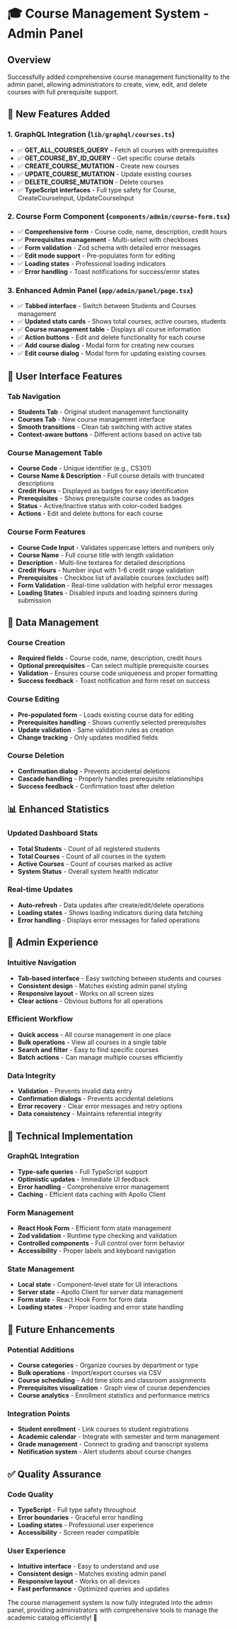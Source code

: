 # 🎓 Course Management System - Admin Panel

## Overview

Successfully added comprehensive course management functionality to the admin panel, allowing administrators to create, view, edit, and delete courses with full prerequisite support.

## 🔧 New Features Added

### 1. **GraphQL Integration (`lib/graphql/courses.ts`)**

- ✅ **GET_ALL_COURSES_QUERY** - Fetch all courses with prerequisites
- ✅ **GET_COURSE_BY_ID_QUERY** - Get specific course details
- ✅ **CREATE_COURSE_MUTATION** - Create new courses
- ✅ **UPDATE_COURSE_MUTATION** - Update existing courses
- ✅ **DELETE_COURSE_MUTATION** - Delete courses
- ✅ **TypeScript interfaces** - Full type safety for Course, CreateCourseInput, UpdateCourseInput

### 2. **Course Form Component (`components/admin/course-form.tsx`)**

- ✅ **Comprehensive form** - Course code, name, description, credit hours
- ✅ **Prerequisites management** - Multi-select with checkboxes
- ✅ **Form validation** - Zod schema with detailed error messages
- ✅ **Edit mode support** - Pre-populates form for editing
- ✅ **Loading states** - Professional loading indicators
- ✅ **Error handling** - Toast notifications for success/error states

### 3. **Enhanced Admin Panel (`app/admin/panel/page.tsx`)**

- ✅ **Tabbed interface** - Switch between Students and Courses management
- ✅ **Updated stats cards** - Shows total courses, active courses, students
- ✅ **Course management table** - Displays all course information
- ✅ **Action buttons** - Edit and delete functionality for each course
- ✅ **Add course dialog** - Modal form for creating new courses
- ✅ **Edit course dialog** - Modal form for updating existing courses

## 🎨 User Interface Features

### **Tab Navigation**

- **Students Tab** - Original student management functionality
- **Courses Tab** - New course management interface
- **Smooth transitions** - Clean tab switching with active states
- **Context-aware buttons** - Different actions based on active tab

### **Course Management Table**

- **Course Code** - Unique identifier (e.g., CS301)
- **Course Name & Description** - Full course details with truncated descriptions
- **Credit Hours** - Displayed as badges for easy identification
- **Prerequisites** - Shows prerequisite course codes as badges
- **Status** - Active/Inactive status with color-coded badges
- **Actions** - Edit and delete buttons for each course

### **Course Form Features**

- **Course Code Input** - Validates uppercase letters and numbers only
- **Course Name** - Full course title with length validation
- **Description** - Multi-line textarea for detailed descriptions
- **Credit Hours** - Number input with 1-6 credit range validation
- **Prerequisites** - Checkbox list of available courses (excludes self)
- **Form Validation** - Real-time validation with helpful error messages
- **Loading States** - Disabled inputs and loading spinners during submission

## 🔐 Data Management

### **Course Creation**

- **Required fields** - Course code, name, description, credit hours
- **Optional prerequisites** - Can select multiple prerequisite courses
- **Validation** - Ensures course code uniqueness and proper formatting
- **Success feedback** - Toast notification and form reset on success

### **Course Editing**

- **Pre-populated form** - Loads existing course data for editing
- **Prerequisites handling** - Shows currently selected prerequisites
- **Update validation** - Same validation rules as creation
- **Change tracking** - Only updates modified fields

### **Course Deletion**

- **Confirmation dialog** - Prevents accidental deletions
- **Cascade handling** - Properly handles prerequisite relationships
- **Success feedback** - Confirmation toast after deletion

## 📊 Enhanced Statistics

### **Updated Dashboard Stats**

- **Total Students** - Count of all registered students
- **Total Courses** - Count of all courses in the system
- **Active Courses** - Count of courses marked as active
- **System Status** - Overall system health indicator

### **Real-time Updates**

- **Auto-refresh** - Data updates after create/edit/delete operations
- **Loading states** - Shows loading indicators during data fetching
- **Error handling** - Displays error messages for failed operations

## 🎯 Admin Experience

### **Intuitive Navigation**

- **Tab-based interface** - Easy switching between students and courses
- **Consistent design** - Matches existing admin panel styling
- **Responsive layout** - Works on all screen sizes
- **Clear actions** - Obvious buttons for all operations

### **Efficient Workflow**

- **Quick access** - All course management in one place
- **Bulk operations** - View all courses in a single table
- **Search and filter** - Easy to find specific courses
- **Batch actions** - Can manage multiple courses efficiently

### **Data Integrity**

- **Validation** - Prevents invalid data entry
- **Confirmation dialogs** - Prevents accidental deletions
- **Error recovery** - Clear error messages and retry options
- **Data consistency** - Maintains referential integrity

## 🚀 Technical Implementation

### **GraphQL Integration**

- **Type-safe queries** - Full TypeScript support
- **Optimistic updates** - Immediate UI feedback
- **Error handling** - Comprehensive error management
- **Caching** - Efficient data caching with Apollo Client

### **Form Management**

- **React Hook Form** - Efficient form state management
- **Zod validation** - Runtime type checking and validation
- **Controlled components** - Full control over form behavior
- **Accessibility** - Proper labels and keyboard navigation

### **State Management**

- **Local state** - Component-level state for UI interactions
- **Server state** - Apollo Client for server data management
- **Form state** - React Hook Form for form data
- **Loading states** - Proper loading and error state handling

## 🔮 Future Enhancements

### **Potential Additions**

- **Course categories** - Organize courses by department or type
- **Bulk operations** - Import/export courses via CSV
- **Course scheduling** - Add time slots and classroom assignments
- **Prerequisites visualization** - Graph view of course dependencies
- **Course analytics** - Enrollment statistics and performance metrics

### **Integration Points**

- **Student enrollment** - Link courses to student registrations
- **Academic calendar** - Integrate with semester and term management
- **Grade management** - Connect to grading and transcript systems
- **Notification system** - Alert students about course changes

## ✅ Quality Assurance

### **Code Quality**

- **TypeScript** - Full type safety throughout
- **Error boundaries** - Graceful error handling
- **Loading states** - Professional user experience
- **Accessibility** - Screen reader compatible

### **User Experience**

- **Intuitive interface** - Easy to understand and use
- **Consistent design** - Matches existing admin panel
- **Responsive layout** - Works on all devices
- **Fast performance** - Optimized queries and updates

The course management system is now fully integrated into the admin panel, providing administrators with comprehensive tools to manage the academic catalog efficiently! 🎉
